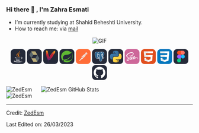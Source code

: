 ### Hi there 👋 , I'm Zahra Esmati 
- I’m currently studying at Shahid Beheshti University.
- How to reach me: via [mail](mailto:zedesm23@gmail.com)

<p align="center">
 <img align="center" alt="GIF" src="https://github.com/mayankchaudhary26/Cool-Readme-ideas/blob/master/data/lofi.gif" />
</p>

<p align="center">
<code><img height="40" src="https://github.com/tandpfun/skill-icons/blob/main/icons/Java-Dark.svg?raw=true"></code>
<code><img height="40" src="https://github.com/tandpfun/skill-icons/blob/main/icons/Hibernate-Dark.svg?raw=true"></code>
<code><img height="40" src="https://github.com/tandpfun/skill-icons/blob/main/icons/Maven-Dark.svg?raw=true"></code>
<code><img height="40" src="https://github.com/tandpfun/skill-icons/blob/main/icons/Spring-Dark.svg?raw=true"></code>
<code><img height="40" src="https://github.com/tandpfun/skill-icons/blob/main/icons/Postman.svg?raw=true"></code>
<code><img height="40" src="https://github.com/tandpfun/skill-icons/blob/main/icons/PostgreSQL-Dark.svg?raw=true"></code>
<code><img height="40" src="https://github.com/tandpfun/skill-icons/blob/main/icons/Python-Dark.svg?raw=true"></code>
<code><img height="40" src="https://github.com/tandpfun/skill-icons/blob/main/icons/Sass.svg?raw=true"></code>
<code><img height="40" src="https://github.com/tandpfun/skill-icons/blob/main/icons/HTML.svg?raw=true"></code>
<code><img height="40" src="https://github.com/tandpfun/skill-icons/blob/main/icons/CSS.svg?raw=true"></code>
<code><img height="40" src="https://github.com/tandpfun/skill-icons/blob/main/icons/Figma-Dark.svg?raw=true"></code>
<code><img height="40" src="https://github.com/tandpfun/skill-icons/blob/main/icons/Github-Dark.svg?raw=true"></code>
</p>

<img align="right" width="410" src="https://github-readme-stats.vercel.app/api?username=ZedEsm&show_icons=true&hide_border=true&count_private=true&theme=shades-of-purple&icon_color=fad000" alt="ZedEsm GitHub Stats">
<img width="410" src="https://github-readme-streak-stats.herokuapp.com/?user=ZedEsm&count_private=true&theme=radical" alt="ZedEsm" />
<img width="1000" src="https://github-readme-stats.vercel.app/api/top-langs/?username=ZedEsm&layout=compact&theme=radical" alt="ZedEsm" />

----
Credit: [ZedEsm](https://github.com/ZedEsm)

Last Edited on: 26/03/2023
